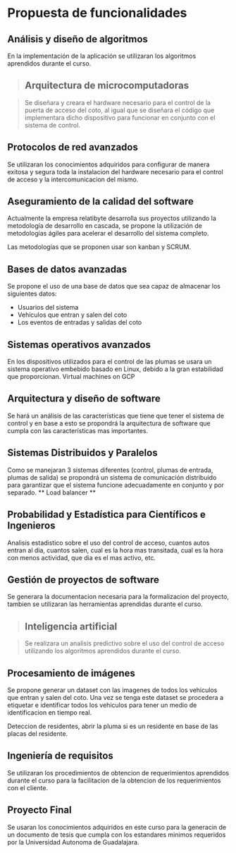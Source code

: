 # Propuesta de funcionalidades

## Análisis y diseño de algoritmos

En la implementación de la aplicación se utilizaran los algoritmos aprendidos durante el curso.

> ## Arquitectura de microcomputadoras

> Se diseñara y creara el hardware necesario para el control de la puerta de acceso del coto, al igual que se diseñara el código que implementara dicho dispositivo para funcionar en conjunto con el sistema de control.

## Protocolos de red avanzados

Se utilizaran los conocimientos adquiridos para configurar de manera exitosa y segura toda la instalacion del hardware necesario para el control de acceso y la intercomunicacion del mismo.

## Aseguramiento de la calidad del software

Actualmente la empresa relatibyte desarrolla sus proyectos utilizando la metodología de desarrollo en cascada, se propone la utilización de metodologías ágiles para acelerar el desarrollo del sistema completo.

Las metodologías que se proponen usar son kanban y SCRUM.

## Bases de datos avanzadas

Se propone el uso de una base de datos que sea capaz de almacenar los siguientes datos:

- Usuarios del sistema
- Vehículos que entran y salen del coto
- Los eventos de entradas y salidas del coto

## Sistemas operativos avanzados

En los dispositivos utilizados para el control de las plumas se usara un sistema operativo embebido basado en Linux, debido a la gran estabilidad que proporcionan. Virtual machines on GCP

## Arquitectura y diseño de software

Se hará un análisis de las características que tiene que tener el sistema de control y en base a esto se propondrá la arquitectura de software que cumpla con las características mas importantes.

## Sistemas Distribuidos y Paralelos

Como se manejaran 3 sistemas diferentes (control, plumas de entrada, plumas de salida) se propondrá un sistema de comunicación distribuido para garantizar que el sistema funcione adecuadamente en conjunto y por separado. ** Load balancer **

## Probabilidad y Estadística para Científicos e Ingenieros

Analisis estadistico sobre el uso del control de acceso, cuantos autos entran al dia, cuantos salen, cual es la hora mas transitada, cual es la hora con menos actividad, que dia es el mas activo, etc.

## Gestión de proyectos de software

Se generara la documentacion necesaria para la formalizacion del proyecto, tambien se utilizaran las herramientas aprendidas durante el curso.

> ## Inteligencia artificial

> Se realizara un analisis predictivo sobre el uso del control de acceso utilizando los algoritmos aprendidos durante el curso.

## Procesamiento de imágenes

Se propone generar un dataset con las imagenes de todos los vehiculos que entran y salen del coto.
Una vez se tenga este dataset se procedera a etiquetar e identificar todos los vehiculos para tener un medio de identificacion en tiempo real.

Deteccion de residentes, abrir la pluma si es un residente en base de las placas del residente.

## Ingeniería de requisitos

Se utilizaran los procedimientos de obtencion de requerimientos aprendidos durante el curso para la facilitacion de la obtencion de los requerimientos con el cliente.

## Proyecto Final

Se usaran los conocimientos adquiridos en este curso para la generacin de un documento de tesis que cumpla con los estandares minimos requeridos por la Universidad Autonoma de Guadalajara.
